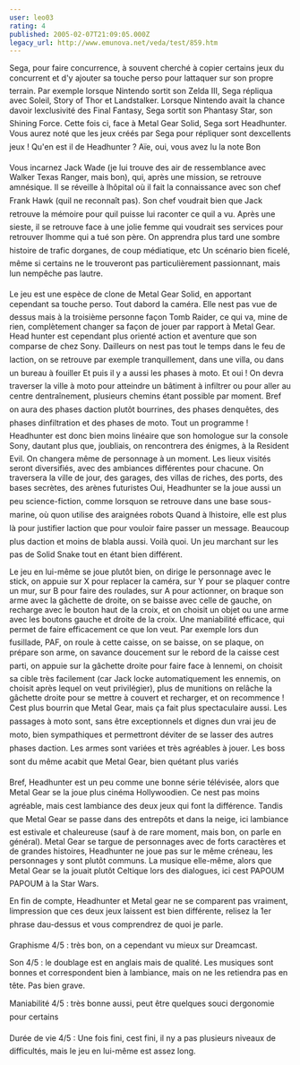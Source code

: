 ```yaml
---
user: leo03
rating: 4
published: 2005-02-07T21:09:05.000Z
legacy_url: http://www.emunova.net/veda/test/859.htm
---
```

Sega, pour faire concurrence, à souvent cherché à copier certains jeux du concurrent et d'y ajouter sa touche perso pour lattaquer sur son propre terrain. Par exemple lorsque Nintendo sortit son Zelda III, Sega répliqua avec Soleil, Story of Thor et Landstalker. Lorsque Nintendo avait la chance davoir lexclusivité des Final Fantasy, Sega sortit son Phantasy Star, son Shining Force. Cette fois ci, face à Metal Gear Solid, Sega sort Headhunter. Vous aurez noté que les jeux créés par Sega pour répliquer sont dexcellents jeux ! Qu'en est il de Headhunter ? Aïe, oui, vous avez lu la note Bon  

  

Vous incarnez Jack Wade (je lui trouve des air de ressemblance avec Walker Texas Ranger, mais bon), qui, après une mission, se retrouve amnésique. Il se réveille à lhôpital où il fait la connaissance avec son chef Frank Hawk (quil ne reconnaît pas). Son chef voudrait bien que Jack retrouve la mémoire pour quil puisse lui raconter ce quil a vu. Après une sieste, il se retrouve face à une jolie femme qui voudrait ses services pour retrouver lhomme qui a tué son père. On apprendra plus tard une sombre histoire de trafic dorganes, de coup médiatique, etc Un scénario bien ficelé, même si certains ne le trouveront pas particulièrement passionnant, mais lun nempêche pas lautre.  

  

Le jeu est une espèce de clone de Metal Gear Solid, en apportant cependant sa touche perso. Tout dabord la caméra. Elle nest pas vue de dessus mais à la troisième personne façon Tomb Raider, ce qui va, mine de rien, complètement changer sa façon de jouer par rapport à Metal Gear. Head hunter est cependant plus orienté action et aventure que son comparse de chez Sony. Dailleurs on nest pas tout le temps dans le feu de laction, on se retrouve par exemple tranquillement, dans une villa, ou dans un bureau à fouiller Et puis il y a aussi les phases à moto. Et oui ! On devra traverser la ville à moto pour atteindre un bâtiment à infiltrer ou pour aller au centre dentraînement, plusieurs chemins étant possible par moment. Bref on aura des phases daction plutôt bourrines, des phases denquêtes, des phases dinfiltration et des phases de moto. Tout un programme ! Headhunter est donc bien moins linéaire que son homologue sur la console Sony, dautant plus que, joubliais, on rencontrera des énigmes, à la Resident Evil. On changera même de personnage à un moment. Les lieux visités seront diversifiés, avec des ambiances différentes pour chacune. On traversera la ville de jour, des garages, des villas de riches, des ports, des bases secrètes, des arènes futuristes Oui, Headhunter se la joue aussi un peu science-fiction, comme lorsquon se retrouve dans une base sous-marine, où quon utilise des araignées robots Quand à lhistoire, elle est plus là pour justifier laction que pour vouloir faire passer un message. Beaucoup plus daction et moins de blabla aussi. Voilà quoi. Un jeu marchant sur les pas de Solid Snake tout en étant bien différent.   

  

Le jeu en lui-même se joue plutôt bien, on dirige le personnage avec le stick, on appuie sur X pour replacer la caméra, sur Y pour se plaquer contre un mur, sur B pour faire des roulades, sur A pour actionner, on braque son arme avec la gâchette de droite, on se baisse avec celle de gauche, on recharge avec le bouton haut de la croix, et on choisit un objet ou une arme avec les boutons gauche et droite de la croix. Une maniabilité efficace, qui permet de faire efficacement ce que lon veut. Par exemple lors dun fusillade, PAF, on roule à cette caisse, on se baisse, on se plaque, on prépare son arme, on savance doucement sur le rebord de la caisse cest parti, on appuie sur la gâchette droite pour faire face à lennemi, on choisit sa cible très facilement (car Jack locke automatiquement les ennemis, on choisit après lequel on veut privilégier), plus de munitions on relâche la gâchette droite pour se mettre à couvert et recharger, et on recommence ! Cest plus bourrin que Metal Gear, mais ça fait plus spectaculaire aussi. Les passages à moto sont, sans être exceptionnels et dignes dun vrai jeu de moto, bien sympathiques et permettront déviter de se lasser des autres phases daction. Les armes sont variées et très agréables à jouer. Les boss sont du même acabit que Metal Gear, bien quétant plus variés   

  

Bref, Headhunter est un peu comme une bonne série télévisée, alors que Metal Gear se la joue plus cinéma Hollywoodien. Ce nest pas moins agréable, mais cest lambiance des deux jeux qui font la différence. Tandis que Metal Gear se passe dans des entrepôts et dans la neige, ici lambiance est estivale et chaleureuse (sauf à de rare moment, mais bon, on parle en général). Metal Gear se targue de personnages avec de forts caractères et de grandes histoires, Headhunter ne joue pas sur le même créneau, les personnages y sont plutôt communs. La musique elle-même, alors que Metal Gear se la jouait plutôt Celtique lors des dialogues, ici cest PAPOUM PAPOUM à la Star Wars.  

  

En fin de compte, Headhunter et Metal gear ne se comparent pas vraiment, limpression que ces deux jeux laissent est bien différente, relisez la 1er phrase dau-dessus et vous comprendrez de quoi je parle.  

  

Graphisme 4/5 : très bon, on a cependant vu mieux sur Dreamcast.  

  

Son 4/5 : le doublage est en anglais mais de qualité. Les musiques sont bonnes et correspondent bien à lambiance, mais on ne les retiendra pas en tête. Pas bien grave.  

  

Maniabilité 4/5 : très bonne aussi, peut être quelques souci dergonomie pour certains  

  

Durée de vie 4/5 : Une fois fini, cest fini, il ny a pas plusieurs niveaux de difficultés, mais le jeu en lui-même est assez long.